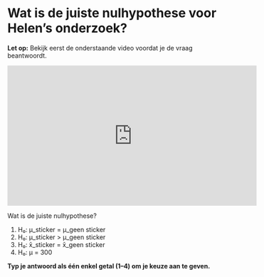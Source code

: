 # Wat is de juiste nulhypothese voor Helen’s onderzoek?

**Let op:** Bekijk eerst de onderstaande video voordat je de vraag beantwoordt.

<div align="center">
  <iframe width="560" height="315" src="https://www.youtube.com/embed/0zZYBALbZgg" frameborder="0" allowfullscreen></iframe>
</div>

Wat is de juiste nulhypothese?

1. H₀: μ_sticker = μ_geen sticker  
2. H₀: μ_sticker > μ_geen sticker  
3. H₀: x̄_sticker = x̄_geen sticker  
4. H₀: μ = 300

**Typ je antwoord als één enkel getal (1–4) om je keuze aan te geven.**
